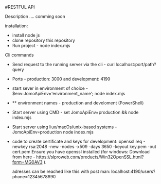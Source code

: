 #RESTFUL API

Description .... comming soon

installation:

- install node js
- clone repository this repository
- Run project - node index.mjs

Cli commands

- Send request to the running server via the cli - curl localhost:port/path?query

- Ports - production: 3000 and development: 4190

- start sever in environment of choice - $env:JomoApiEnv='environment_name'; node index.mjs
- \*\* environment names - production and develoment
  (PowerShell)

- Start server using CMD -
  set JomoApiEnv=production && node index.mjs

- Start server using liux/macOs/unix-based systems -
  JomoApiEnv=production node index.mjs

- code to create certificate and keys for development:
  openssl req -newkey rsa:2048 -new -nodes -x509 -days 3650 -keyout key.pem -out cert.pem
  Ensure you have openssl installed (for windows: Download from here - https://slproweb.com/products/Win32OpenSSL.html?form=MG0AV3 ).

  adresses can be reached like this with post man:
  localhost:4190/users?phone=12345678990
